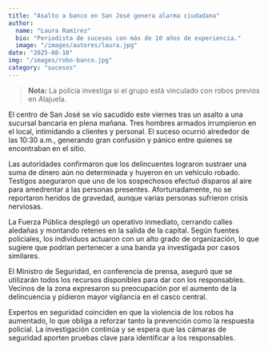 ```yaml
---
title: "Asalto a banco en San José genera alarma ciudadana"
author:
  name: "Laura Ramírez"
  bio: "Periodista de sucesos con más de 10 años de experiencia."
  image: "/images/autores/laura.jpg"
date: "2025-08-10"
img: "/images/robo-banco.jpg"
category: "sucesos"
---
```


> **Nota:** La policía investiga si el grupo está vinculado con robos previos en Alajuela.

El centro de San José se vio sacudido este viernes tras un asalto a una sucursal bancaria en plena mañana. Tres hombres armados irrumpieron en el local, intimidando a clientes y personal. El suceso ocurrió alrededor de las 10:30 a.m., generando gran confusión y pánico entre quienes se encontraban en el sitio.

Las autoridades confirmaron que los delincuentes lograron sustraer una suma de dinero aún no determinada y huyeron en un vehículo robado. Testigos aseguraron que uno de los sospechosos efectuó disparos al aire para amedrentar a las personas presentes. Afortunadamente, no se reportaron heridos de gravedad, aunque varias personas sufrieron crisis nerviosas.

La Fuerza Pública desplegó un operativo inmediato, cerrando calles aledañas y montando retenes en la salida de la capital. Según fuentes policiales, los individuos actuaron con un alto grado de organización, lo que sugiere que podrían pertenecer a una banda ya investigada por casos similares.

El Ministro de Seguridad, en conferencia de prensa, aseguró que se utilizarán todos los recursos disponibles para dar con los responsables. Vecinos de la zona expresaron su preocupación por el aumento de la delincuencia y pidieron mayor vigilancia en el casco central.

Expertos en seguridad coinciden en que la violencia de los robos ha aumentado, lo que obliga a reforzar tanto la prevención como la respuesta policial. La investigación continúa y se espera que las cámaras de seguridad aporten pruebas clave para identificar a los responsables.
